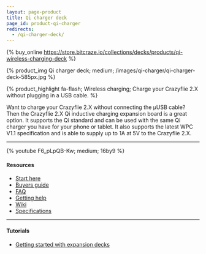 ```yaml
---
layout: page-product
title: Qi charger deck
page_id: product-qi-charger
redirects:
  - /qi-charger-deck/
---
```


{% buy_online https://store.bitcraze.io/collections/decks/products/qi-wireless-charging-deck %}

{% product_img Qi charger deck; medium;
/images/qi-charger/qi-charger-deck-585px.jpg
%}

{% product_highlight
fa-flash;
Wireless charging;
Charge your Crazyflie 2.X without plugging in a USB cable.
%}

Want to charge your Crazyflie 2.X without connecting the &mu;USB cable?
Then the Crazyflie 2.X Qi inductive charging expansion board is a great
option. It supports the Qi standard and can be used with the same Qi
charger you have for your phone or tablet. It also supports the latest
WPC V1.1 specification and is able to supply up to 1A at 5V to the
Crazyflie 2.X.

---

{% youtube F6_pLpQB-Kw; medium; 16by9 %}

#### Resources

- [Start here](/tutorials/start/)
- [Buyers guide](/buy/buyers-guide/)
- [FAQ](/support/f-a-q/)
- [Getting help](/support/getting-help/)
- [Wiki](https://wiki.bitcraze.io/projects:crazyflie2:expansionboards:qi)
- [Specifications](https://store.bitcraze.io/collections/decks/products/qi-wireless-charging-deck)

---

#### Tutorials

- [Getting started with expansion decks](/tutorials/getting-started-with-expansion-decks/)
